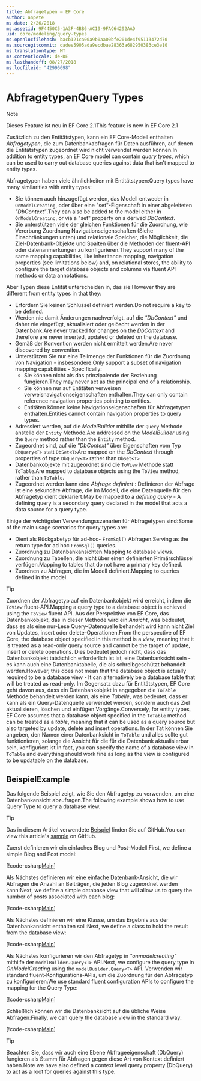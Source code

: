 ```yaml
---
title: Abfragetypen – EF Core
author: anpete
ms.date: 2/26/2018
ms.assetid: 9F4450C5-1A3F-4BB6-AC19-9FAC64292AAD
uid: core/modeling/query-types
ms.openlocfilehash: bacb121ca00a9b0aa00bfe201de4f95113472d70
ms.sourcegitcommit: dadee5905ada9ecdbae28363a682950383ce3e10
ms.translationtype: MT
ms.contentlocale: de-DE
ms.lasthandoff: 08/27/2018
ms.locfileid: "42996698"
---
```

# <a name="query-types"></a><span data-ttu-id="1775c-102">Abfragetypen</span><span class="sxs-lookup"><span data-stu-id="1775c-102">Query Types</span></span>
> [!NOTE]
> <span data-ttu-id="1775c-103">Dieses Feature ist neu in EF Core 2.1</span><span class="sxs-lookup"><span data-stu-id="1775c-103">This feature is new in EF Core 2.1</span></span>

<span data-ttu-id="1775c-104">Zusätzlich zu den Entitätstypen, kann ein EF Core-Modell enthalten _Abfragetypen_, die zum Datenbankabfragen für Daten ausführen, auf denen die Entitätstypen zugeordnet wird nicht verwendet werden können.</span><span class="sxs-lookup"><span data-stu-id="1775c-104">In addition to entity types, an EF Core model can contain _query types_, which can be used to carry out database queries against data that isn't mapped to entity types.</span></span>

<span data-ttu-id="1775c-105">Abfragetypen haben viele ähnlichkeiten mit Entitätstypen:</span><span class="sxs-lookup"><span data-stu-id="1775c-105">Query types have many similarities with entity types:</span></span>

- <span data-ttu-id="1775c-106">Sie können auch hinzugefügt werden, das Modell entweder in `OnModelCreating`, oder über eine "set"-Eigenschaft in einer abgeleiteten _"DbContext"_.</span><span class="sxs-lookup"><span data-stu-id="1775c-106">They can also be added to the model either in `OnModelCreating`, or via a "set" property on a derived _DbContext_.</span></span>
- <span data-ttu-id="1775c-107">Sie unterstützen viele der gleichen Funktionen für die Zuordnung, wie Vererbung Zuordnung Navigationseigenschaften (Siehe Einschränkungen unten) und relationale Speicher, die Möglichkeit, die Ziel-Datenbank-Objekte und Spalten über die Methoden der fluent-API oder datenanmerkungen zu konfigurieren.</span><span class="sxs-lookup"><span data-stu-id="1775c-107">They support many of the same mapping capabilities, like inheritance mapping, navigation properties (see limitations below) and, on relational stores, the ability to configure the target database objects and columns via fluent API methods or data annotations.</span></span>

<span data-ttu-id="1775c-108">Aber Typen diese Entität unterscheiden in, das sie:</span><span class="sxs-lookup"><span data-stu-id="1775c-108">However they are different from entity types in that they:</span></span>

- <span data-ttu-id="1775c-109">Erfordern Sie keinen Schlüssel definiert werden.</span><span class="sxs-lookup"><span data-stu-id="1775c-109">Do not require a key to be defined.</span></span>
- <span data-ttu-id="1775c-110">Werden nie damit Änderungen nachverfolgt, auf die _"DbContext"_ und daher nie eingefügt, aktualisiert oder gelöscht werden in der Datenbank.</span><span class="sxs-lookup"><span data-stu-id="1775c-110">Are never tracked for changes on the _DbContext_ and therefore are never inserted, updated or deleted on the database.</span></span>
- <span data-ttu-id="1775c-111">Gemäß der Konvention werden nicht ermittelt werden.</span><span class="sxs-lookup"><span data-stu-id="1775c-111">Are never discovered by convention.</span></span>
- <span data-ttu-id="1775c-112">Unterstützen Sie nur eine Teilmenge der Funktionen für die Zuordnung von Navigation - insbesondere:</span><span class="sxs-lookup"><span data-stu-id="1775c-112">Only support a subset of navigation mapping capabilities - Specifically:</span></span>
  - <span data-ttu-id="1775c-113">Sie können nicht als das prinzipalende der Beziehung fungieren.</span><span class="sxs-lookup"><span data-stu-id="1775c-113">They may never act as the principal end of a relationship.</span></span>
  - <span data-ttu-id="1775c-114">Sie können nur auf Entitäten verweisen verweisnavigationseigenschaften enthalten.</span><span class="sxs-lookup"><span data-stu-id="1775c-114">They can only contain reference navigation properties pointing to entities.</span></span>
  - <span data-ttu-id="1775c-115">Entitäten können keine Navigationseigenschaften für Abfragetypen enthalten.</span><span class="sxs-lookup"><span data-stu-id="1775c-115">Entities cannot contain navigation properties to query types.</span></span>
- <span data-ttu-id="1775c-116">Adressiert werden, auf die _ModelBuilder_ mithilfe der `Query` Methode anstelle der `Entity` Methode.</span><span class="sxs-lookup"><span data-stu-id="1775c-116">Are addressed on the _ModelBuilder_ using the `Query` method rather than the `Entity` method.</span></span>
- <span data-ttu-id="1775c-117">Zugeordnet sind, auf die _"DbContext"_ über Eigenschaften vom Typ `DbQuery<T>` statt `DbSet<T>`</span><span class="sxs-lookup"><span data-stu-id="1775c-117">Are mapped on the _DbContext_ through properties of type `DbQuery<T>` rather than `DbSet<T>`</span></span>
- <span data-ttu-id="1775c-118">Datenbankobjekte mit zugeordnet sind die `ToView` Methode statt `ToTable`.</span><span class="sxs-lookup"><span data-stu-id="1775c-118">Are mapped to database objects using the `ToView` method, rather than `ToTable`.</span></span>
- <span data-ttu-id="1775c-119">Zugeordnet werden kann eine _Abfrage definiert_ : Definieren der Abfrage ist eine sekundäre Abfrage, die im Modell, die eine Datenquelle für den Abfragetyp dient deklariert.</span><span class="sxs-lookup"><span data-stu-id="1775c-119">May be mapped to a _defining query_ - A defining query is a secondary query declared in the model that acts a data source for a query type.</span></span>

<span data-ttu-id="1775c-120">Einige der wichtigsten Verwendungsszenarien für Abfragetypen sind:</span><span class="sxs-lookup"><span data-stu-id="1775c-120">Some of the main usage scenarios for query types are:</span></span>

- <span data-ttu-id="1775c-121">Dient als Rückgabetyp für ad-hoc- `FromSql()` Abfragen.</span><span class="sxs-lookup"><span data-stu-id="1775c-121">Serving as the return type for ad hoc `FromSql()` queries.</span></span>
- <span data-ttu-id="1775c-122">Zuordnung zu Datenbankansichten.</span><span class="sxs-lookup"><span data-stu-id="1775c-122">Mapping to database views.</span></span>
- <span data-ttu-id="1775c-123">Zuordnung zu Tabellen, die nicht über einen definierten Primärschlüssel verfügen.</span><span class="sxs-lookup"><span data-stu-id="1775c-123">Mapping to tables that do not have a primary key defined.</span></span>
- <span data-ttu-id="1775c-124">Zuordnen zu Abfragen, die im Modell definiert.</span><span class="sxs-lookup"><span data-stu-id="1775c-124">Mapping to queries defined in the model.</span></span>

> [!TIP]
> <span data-ttu-id="1775c-125">Zuordnen der Abfragetyp auf ein Datenbankobjekt wird erreicht, indem die `ToView` fluent-API.</span><span class="sxs-lookup"><span data-stu-id="1775c-125">Mapping a query type to a database object is achieved using the `ToView` fluent API.</span></span> <span data-ttu-id="1775c-126">Aus der Perspektive von EF Core, das Datenbankobjekt, das in dieser Methode wird ein _Ansicht_, was bedeutet, dass es als eine nur-Lese Query-Datenquelle behandelt wird kann nicht Ziel von Updates, insert oder delete-Operationen.</span><span class="sxs-lookup"><span data-stu-id="1775c-126">From the perspective of EF Core, the database object specified in this method is a _view_, meaning that it is treated as a read-only query source and cannot be the target of update, insert or delete operations.</span></span> <span data-ttu-id="1775c-127">Dies bedeutet jedoch nicht, dass das Datenbankobjekt tatsächlich erforderlich ist ist, eine Datenbanksicht sein - es kann auch eine Datenbanktabelle, die als schreibgeschützt behandelt werden.</span><span class="sxs-lookup"><span data-stu-id="1775c-127">However, this does not mean that the database object is actually required to be a database view - It can alternatively be a database table that will be treated as read-only.</span></span> <span data-ttu-id="1775c-128">Im Gegensatz dazu für Entitätstypen, EF Core geht davon aus, dass ein Datenbankobjekt in angegeben die `ToTable` Methode behandelt werden kann, als eine _Tabelle_, was bedeutet, dass er kann als ein Query-Datenquelle verwendet werden, sondern auch das Ziel aktualisieren, löschen und einfügen Vorgänge.</span><span class="sxs-lookup"><span data-stu-id="1775c-128">Conversely, for entity types, EF Core assumes that a database object specified in the `ToTable` method can be treated as a _table_, meaning that it can be used as a query source but also targeted by update, delete and insert operations.</span></span> <span data-ttu-id="1775c-129">In der Tat können Sie angeben, den Namen einer Datenbanksicht in `ToTable` und alles sollte gut funktionieren, solange die Ansicht für die für die Datenbank aktualisierbar sein, konfiguriert ist.</span><span class="sxs-lookup"><span data-stu-id="1775c-129">In fact, you can specify the name of a database view in `ToTable` and everything should work fine as long as the view is configured to be updatable on the database.</span></span>

## <a name="example"></a><span data-ttu-id="1775c-130">Beispiel</span><span class="sxs-lookup"><span data-stu-id="1775c-130">Example</span></span>

<span data-ttu-id="1775c-131">Das folgende Beispiel zeigt, wie Sie den Abfragetyp zu verwenden, um eine Datenbankansicht abzufragen.</span><span class="sxs-lookup"><span data-stu-id="1775c-131">The following example shows how to use Query Type to query a database view.</span></span>

> [!TIP]
> <span data-ttu-id="1775c-132">Das in diesem Artikel verwendete [Beispiel](https://github.com/aspnet/EntityFrameworkCore/tree/master/samples/QueryTypes) finden Sie auf GitHub.</span><span class="sxs-lookup"><span data-stu-id="1775c-132">You can view this article's [sample](https://github.com/aspnet/EntityFrameworkCore/tree/master/samples/QueryTypes) on GitHub.</span></span>

<span data-ttu-id="1775c-133">Zuerst definieren wir ein einfaches Blog und Post-Modell:</span><span class="sxs-lookup"><span data-stu-id="1775c-133">First, we define a simple Blog and Post model:</span></span>

[!code-csharp[Main](../../../efcore-repo/samples/QueryTypes/Program.cs#Entities)]

<span data-ttu-id="1775c-134">Als Nächstes definieren wir eine einfache Datenbank-Ansicht, die wir Abfragen die Anzahl an Beiträgen, die jeden Blog zugeordnet werden kann:</span><span class="sxs-lookup"><span data-stu-id="1775c-134">Next, we define a simple database view that will allow us to query the number of posts associated with each blog:</span></span>

[!code-csharp[Main](../../../efcore-repo/samples/QueryTypes/Program.cs#View)]

<span data-ttu-id="1775c-135">Als Nächstes definieren wir eine Klasse, um das Ergebnis aus der Datenbankansicht enthalten soll:</span><span class="sxs-lookup"><span data-stu-id="1775c-135">Next, we define a class to hold the result from the database view:</span></span>

[!code-csharp[Main](../../../efcore-repo/samples/QueryTypes/Program.cs#QueryType)]

<span data-ttu-id="1775c-136">Als Nächstes konfigurieren wir den Abfragetyp in _"onmodelcreating"_ mithilfe der `modelBuilder.Query<T>` API.</span><span class="sxs-lookup"><span data-stu-id="1775c-136">Next, we configure the query type in _OnModelCreating_ using the `modelBuilder.Query<T>` API.</span></span>
<span data-ttu-id="1775c-137">Verwenden wir standard fluent-Konfigurations-APIs, um die Zuordnung für den Abfragetyp zu konfigurieren:</span><span class="sxs-lookup"><span data-stu-id="1775c-137">We use standard fluent configuration APIs to configure the mapping for the Query Type:</span></span>

[!code-csharp[Main](../../../efcore-repo/samples/QueryTypes/Program.cs#Configuration)]

<span data-ttu-id="1775c-138">Schließlich können wir die Datenbanksicht auf die übliche Weise Abfragen:</span><span class="sxs-lookup"><span data-stu-id="1775c-138">Finally, we can query the database view in the standard way:</span></span>

[!code-csharp[Main](../../../efcore-repo/samples/QueryTypes/Program.cs#Query)]

> [!TIP]
> <span data-ttu-id="1775c-139">Beachten Sie, dass wir auch eine Ebene Abfrageeigenschaft (DbQuery) fungieren als Stamm für Abfragen gegen diese Art von Kontext definiert haben.</span><span class="sxs-lookup"><span data-stu-id="1775c-139">Note we have also defined a context level query property (DbQuery) to act as a root for queries against this type.</span></span>
